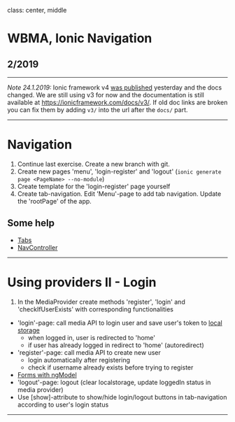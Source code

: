 class: center, middle

# WBMA, Ionic Navigation

## 2/2019

---

_Note 24.1.2019:_ Ionic framework v4 [was published](https://blog.ionicframework.com/introducing-ionic-4-ionic-for-everyone/) yesterday and the docs changed. We are still using v3 for now and the documentation is still available at <https://ionicframework.com/docs/v3/>. If old doc links are broken you can fix them by adding `v3/` into the url after the `docs/` part.   

---

# Navigation

1. Continue last exercise. Create a new branch with git.
1. Create new pages 'menu', 'login-register' and 'logout' (`ionic generate page <PageName> --no-module`)
1. Create template for the 'login-register' page yourself
1. Create tab-navigation. Edit 'Menu'-page to add tab navigation. Update the 'rootPage' of the app.

## Some help

- [Tabs](https://ionicframework.com/docs/v3/api/components/tabs/Tabs/#usage)
- [NavController](https://ionicframework.com/docs/v3/api/navigation/NavController/)

---

# Using providers II - Login

1. In the MediaProvider create methods 'register', 'login' and 'checkIfUserExists' with corresponding functionalities
 - 'login'-page: call media API to login user and save user's token to [local storage](http://www.w3schools.com/html/html5_webstorage.asp)
    - when logged in, user is redirected to 'home'
    - if user has already logged in redirect to 'home' (autoredirect)
- 'register'-page: call media API to create new user 
    - login automatically after registering
    - check if username already exists before trying to register
- [Forms with ngModel](https://ionicframework.com/docs/v3/developer-resources/forms/)
- 'logout'-page: logout (clear localstorage, update loggedIn status in media provider)
- Use [show]-attribute to show/hide login/logout buttons in tab-navigation according to user's login status


---

